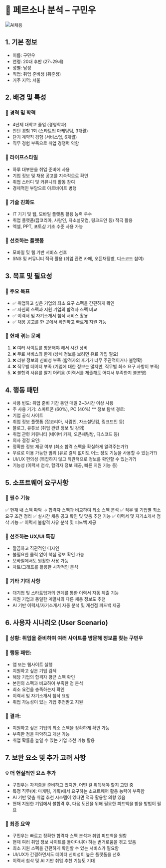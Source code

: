 # 📌 페르소나 분석 – 구민우
![AI채용](https://aicreation-file.miricanvas.com/images/txt2img/2025/02/17/11/6e57708d-1802-4999-ab8d-05efbe4805e4.jpg?mode=modal)
## 1. 기본 정보
- 이름: 구민우
- 연령: 20대 후반 (27~29세)
- 성별: 남성
- 직업: 취업 준비생 (취준생)
- 거주 지역: 서울

## 2. 배경 및 특성
### 📌 경력 및 학력
- 4년제 대학교 졸업 (경영학과)
- 인턴 경험 1회 (스타트업 마케팅팀, 3개월)
- 단기 계약직 경험 (서비스업, 6개월)
- 직무 경험 부족으로 취업 경쟁력 약함

### 📌 라이프스타일
- 하루 대부분을 취업 준비에 사용
- 기업 정보 및 채용 공고를 지속적으로 확인
- 취업 스터디 및 커뮤니티 활동 참여
- 경제적인 부담으로 아르바이트 병행

### 📌 기술 친화도
- IT 기기 및 웹, 모바일 플랫폼 활용 능력 우수
- 취업 플랫폼(잡코리아, 사람인, 자소설닷컴, 링크드인 등) 적극 활용
- 엑셀, PPT, 포토샵 기초 수준 사용 가능

### 📌 선호하는 플랫폼
- 모바일 및 웹 기반 서비스 선호
- SNS 및 커뮤니티 적극 활용 (취업 관련 카페, 오픈채팅방, 디스코드 참여)

## 3. 목표 및 필요성
### 📌 주요 목표
- ✅ 취업하고 싶은 기업의 최소 요구 스펙을 간편하게 확인
- ✅ 자신의 스펙과 지원 기업의 합격자 스펙 비교
- ✅ 이력서 및 자기소개서 첨삭 서비스 활용
- ✅ 채용 공고를 한 곳에서 확인하고 빠르게 지원 가능

### 📌 현재 겪는 문제
1. ❌ 여러 사이트를 방문해야 해서 시간 낭비
2. ❌ 무료 서비스의 한계 (상세 정보를 보려면 유료 가입 필요)
3. ❌ 리뷰 정보의 신뢰성 부족 (합격자의 후기가 너무 주관적이거나 불명확)
4. ❌ 직무별 데이터 부족 (기업에 대한 정보는 많지만, 직무별 최소 요구 사항이 부족)
5. ❌ 불합격 사유를 알기 어려움 (이력서를 제출해도 어디서 부족한지 불분명)

## 4. 행동 패턴
- 사용 빈도: 취업 준비 기간 동안 매일 2~3시간 이상 사용
- 주 사용 기기: 스마트폰 (60%), PC (40%)
** 정보 탐색 경로:
- 기업 공식 사이트
- 취업 정보 플랫폼 (잡코리아, 사람인, 자소설닷컴, 링크드인 등)
- 블로그, 유튜브 (취업 관련 정보 및 강의)
- 취업 관련 커뮤니티 (네이버 카페, 오픈채팅방, 디스코드 등)
- 의사 결정 요인:
- 정확한 정보 제공 여부 (최소 합격 스펙을 확실하게 알려주는가?)
- 무료로 이용 가능한 범위 (유료 결제 없이도 어느 정도 기능을 사용할 수 있는가?)
- UI/UX 편의성 (복잡하지 않고 직관적으로 정보를 확인할 수 있는가?)
- 기능성 (이력서 첨삭, 합격자 정보 제공, 빠른 지원 기능 등)
## 5. 소프트웨어 요구사항
### 📌 필수 기능
✅ 현재 내 스펙 파악 → 합격자 스펙과 비교하여 최소 스펙 분석
✅ 직무 및 기업별 최소 요구 조건 정리
✅ 실시간 채용 공고 확인 및 맞춤 추천 기능
✅ 이력서 및 자기소개서 첨삭 기능
✅ 이력서 불합격 사유 분석 및 피드백 제공

### 📌 선호하는 UX/UI 특징

- 깔끔하고 직관적인 디자인
- 불필요한 클릭 없이 핵심 정보 확인 가능
- 모바일에서도 원활한 사용 가능
- 차트/그래프를 활용한 시각적인 분석
### 📌 기타 기대 사항
- 대기업 및 스타트업과의 연계를 통한 이력서 자동 제출 기능
- 지원 기업과 동일한 계열사의 다른 채용 정보도 추천
- AI 기반 이력서/자기소개서 자동 분석 및 개선점 피드백 제공

## 6. 사용자 시나리오 (User Scenario)
### 📌 상황: 취업을 준비하며 여러 사이트를 방문해 정보를 찾는 구민우

### 📌 행동 패턴:

- 앱 또는 웹사이트 실행
- 지원하고 싶은 기업 검색
- 해당 기업의 합격자 평균 스펙 확인
- 본인의 스펙과 비교하여 부족한 점 분석
- 최소 요건을 충족하는지 확인
- 이력서 및 자기소개서 첨삭 요청
- 취업 가능성이 있는 기업 추천받고 지원
### 📌 결과:

- 지원하고 싶은 기업의 최소 스펙을 정확하게 확인 가능
- 부족한 점을 파악하고 개선 가능
- 취업 확률을 높일 수 있는 기업 추천 기능 활용
## 7. 보완 요소 및 추가 고려 사항
### 💡 더 현실적인 요소 추가
- 구민우는 자격증을 준비하고 있지만, 어떤 걸 취득해야 할지 고민 중
- 특정 직무(예: 마케팅, 기획)에서 요구하는 소프트웨어 활용 능력이 부족함
- AI 기반 맞춤 취업 추천 시스템이 있다면 적극 활용할 의향 있음
- 현재 지원한 기업에서 불합격 후, 다음 도전을 위해 필요한 피드백을 받을 방법이 필요
### 📌 최종 요약
- 구민우는 빠르고 정확한 합격자 스펙 분석과 취업 피드백을 원함
- 현재 여러 취업 정보 사이트를 돌아다녀야 하는 번거로움을 겪고 있음
- 최소 지원 스펙을 간편하게 확인할 수 있는 서비스가 필요함
- UI/UX가 간결하면서도 데이터 신뢰성이 높은 플랫폼을 선호
- 이력서 첨삭 및 AI 기반 취업 추천 기능도 기대
